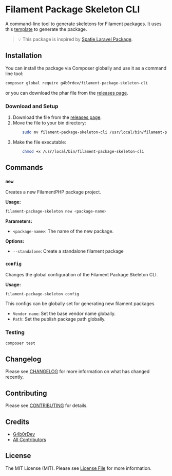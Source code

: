 # Filament Package Skeleton CLI

A command-line tool to generate skeletons for Filament packages.
It uses this [template](https://github.com/G4b0rDev/filament-package-skeleton-cli) to generate the package.

> 💡 This package is inspired by [Spatie Laravel Package](https://github.com/spatie/laravel-package-tools).

## Installation

You can install the package via Composer globally and use it as a command line tool:

```bash
composer global require g4b0rdev/filament-package-skeleton-cli
```

or you can download the phar file from the [releases page](https://github.com/G4b0rDev/filament-package-skeleton-cli/releases).

### Download and Setup

1. Download the file from the [releases page](https://github.com/G4b0rDev/filament-package-skeleton-cli/releases).
2. Move the file to your bin directory:
    ```bash
        sudo mv filament-package-skeleton-cli /usr/local/bin/filament-package-skeleton-cli
    ```
3. Make the file executable:
   ```bash
       chmod +x /usr/local/bin/filament-package-skeleton-cli
   ```

## Commands

### `new`

Creates a new FilamentPHP package project.

**Usage:**
```sh
filament-package-skeleton new <package-name>
```

**Parameters:**
- `<package-name>`: The name of the new package.

**Options:**
- `--standalone`: Create a standalone filament package

### `config`

Changes the global configuration of the Filament Package Skeleton CLI.

**Usage:**
```sh
filament-package-skeleton config
```

This configs can be globally set for generating new filament packages

- `Vendor name`: Set the base vendor name globally.
- `Path`: Set the publish package path globally.

### Testing

```bash
composer test
```

## Changelog

Please see [CHANGELOG](CHANGELOG.md) for more information on what has changed recently.

## Contributing

Please see [CONTRIBUTING](https://github.com/G4b0rDev/filament-package-skeleton-cli/.github/blob/main/CONTRIBUTING.md) for details.

## Credits

- [G4b0rDev](https://github.com/G4b0rDev)
- [All Contributors](../../contributors)

## License

The MIT License (MIT). Please see [License File](LICENSE.md) for more information.
